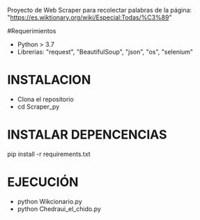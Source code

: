 Proyecto de Web Scraper para recolectar palabras de la página: "https://es.wiktionary.org/wiki/Especial:Todas/%C3%89"

#Requerimientos

- Python > 3.7 
- Librerias: "request", "BeautifulSoup", "json", "os", "selenium"


# INSTALACION

- Clona el repositorio
- cd Scraper_py

# INSTALAR DEPENCENCIAS
pip install -r requirements.txt

# EJECUCIÓN

- python Wikcionario.py
- python Chedraui_el_chido.py


